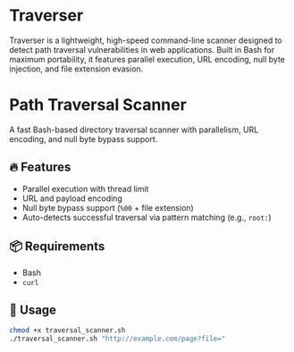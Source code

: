 # Traverser
Traverser is a lightweight, high-speed command-line scanner designed to detect path traversal vulnerabilities in web applications. Built in Bash for maximum portability, it features parallel execution, URL encoding, null byte injection, and file extension evasion.

# Path Traversal Scanner

A fast Bash-based directory traversal scanner with parallelism, URL encoding, and null byte bypass support.

## 🔥 Features

- Parallel execution with thread limit
- URL and payload encoding
- Null byte bypass support (`%00` + file extension)
- Auto-detects successful traversal via pattern matching (e.g., `root:`)

## 📦 Requirements

- Bash
- `curl`

## 🚀 Usage

```bash
chmod +x traversal_scanner.sh
./traversal_scanner.sh "http://example.com/page?file="
